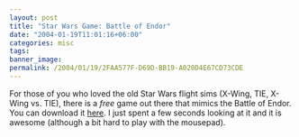 ```yaml
---
layout: post
title: "Star Wars Game: Battle of Endor"
date: "2004-01-19T11:01:16+06:00"
categories: misc 
tags: 
banner_image: 
permalink: /2004/01/19/2FAA577F-D69D-BB19-A020D4E67CD73CDE
---
```


For those of you who loved the old Star Wars flight sims (X-Wing, TIE, X-Wing vs. TIE), there is a <i>free</i> game out there that mimics the Battle of Endor. You can download it <a href="http://www.theforce.net/games/apps/boendor/index.shtml">here</a>. I just spent a few seconds looking at it and it is awesome (although a bit hard to play with the mousepad).
